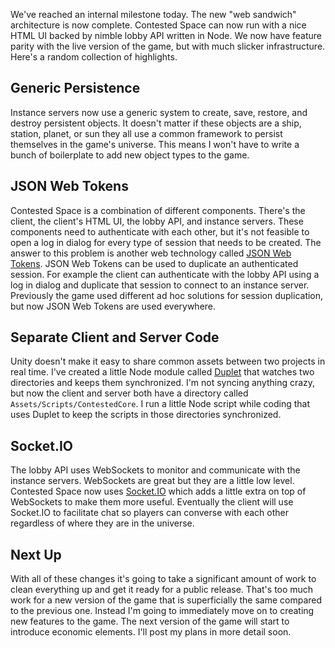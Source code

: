 We've reached an internal milestone today. The new "web sandwich" architecture is now complete. Contested Space can now run with a nice HTML UI backed by nimble lobby API written in Node. We now have feature parity with the live version of the game, but with much slicker infrastructure. Here's a random collection of highlights.

## Generic Persistence

Instance servers now use a generic system to create, save, restore, and destroy persistent objects. It doesn't matter if these objects are a ship, station, planet, or sun they all use a common framework to persist themselves in the game's universe. This means I won't have to write a bunch of boilerplate to add new object types to the game.

## JSON Web Tokens

Contested Space is a combination of different components. There's the client, the client's HTML UI, the lobby API, and instance servers. These components need to authenticate with each other, but it's not feasible to open a log in dialog for every type of session that needs to be created. The answer to this problem is another web technology called [JSON Web Tokens](http://self-issued.info/docs/draft-ietf-oauth-json-web-token.html). JSON Web Tokens can be used to duplicate an authenticated session. For example the client can authenticate with the lobby API using a log in dialog and duplicate that session to connect to an instance server. Previously the game used different ad hoc solutions for session duplication, but now JSON Web Tokens are used everywhere.

## Separate Client and Server Code

Unity doesn't make it easy to share common assets between two projects in real time. I've created a little Node module called [Duplet](https://github.com/zon/duplet) that watches two directories and keeps them synchronized. I'm not syncing anything crazy, but now the client and server both have a directory called `Assets/Scripts/ContestedCore`. I run a little Node script while coding that uses Duplet to keep the scripts in those directories synchronized.

## Socket.IO

The lobby API uses WebSockets to monitor and communicate with the instance servers. WebSockets are great but they are a little low level. Contested Space now uses [Socket.IO](http://socket.io/) which adds a little extra on top of WebSockets to make them more useful. Eventually the client will use Socket.IO to facilitate chat so players can converse with each other regardless of where they are in the universe.

## Next Up

With all of these changes it's going to take a significant amount of work to clean everything up and get it ready for a public release. That's too much work for a new version of the game that is superficially the same compared to the previous one. Instead I'm going to immediately move on to creating new features to the game. The next version of the game will start to introduce economic elements. I'll post my plans in more detail soon.